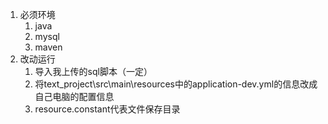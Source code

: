 1. 必须环境
	1. java
	2. mysql
	3. maven
2. 改动运行
	1. 导入我上传的sql脚本（一定）
	2. 将text_project\src\main\resources中的application-dev.yml的信息改成自己电脑的配置信息
	3. resource.constant代表文件保存目录